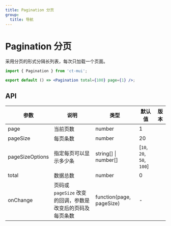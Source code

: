 ```yaml
---
title: Pagination 分页
group:
  title: 导航
---
```


# Pagination 分页

采用分页的形式分隔长列表，每次只加载一个页面。

```jsx
import { Pagination } from 'ct-mui';

export default () => <Pagination total={100} page={1} />;
```

## API

| 参数            | 说明                                                       | 类型                     | 默认值                     | 版本 |
| --------------- | ---------------------------------------------------------- | ------------------------ | -------------------------- | ---- |
| page            | 当前页数                                                   | number                   | 1                          |      |
| pageSize        | 每页条数                                                   | number                   | 20                         |      |
| pageSizeOptions | 指定每页可以显示多少条                                     | string\[] \| number\[]   | \[`10`, `20`, `50`, `100`] |      |
| total           | 数据总数                                                   | number                   | 0                          |      |
| onChange        | 页码或 `pageSize` 改变的回调，参数是改变后的页码及每页条数 | function(page, pageSize) | -                          |      |
